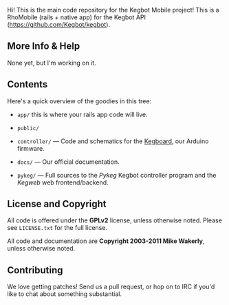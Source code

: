 Hi!
This is the main code repository for the Kegbot Mobile project!
This is a RhoMobile (rails + native app) for the Kegbot API (https://github.com/Kegbot/kegbot).


## More Info & Help
None yet, but I'm working on it.


## Contents
Here's a quick overview of the goodies in this tree:
*   ``app/`` this is where your rails app code will live.
*   ``public/``

*   ``controller/`` — Code and schematics for the [Kegboard](http://kegbot.org/docs/kegboard-guide/), our Arduino firmware.
*   ``docs/`` — Our official documentation.
*   ``pykeg/`` — Full sources to the *Pykeg* Kegbot controller program and the *Kegweb* web frontend/backend.

## License and Copyright

All code is offered under the **GPLv2** license, unless otherwise noted.  Please see ``LICENSE.txt`` for the full license.

All code and documentation are **Copyright 2003-2011 Mike Wakerly**, unless otherwise noted.

## Contributing

We love getting patches! Send us a pull request, or hop on to IRC if you'd like to chat about something substantial.

